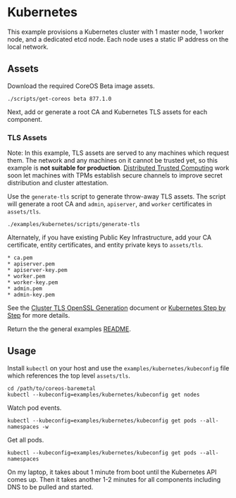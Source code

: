 
# Kubernetes

This example provisions a Kubernetes cluster with 1 master node, 1 worker node, and a dedicated etcd node. Each node uses a static IP address on the local network.

## Assets

Download the required CoreOS Beta image assets.

    ./scripts/get-coreos beta 877.1.0

Next, add or generate a root CA and Kubernetes TLS assets for each component.

### TLS Assets

Note: In this example, TLS assets are served to any machines which request them. The network and any machines on it cannot be trusted yet, so this example is **not suitable for production**. [Distributed Trusted Computing](https://coreos.com/blog/coreos-trusted-computing.html) work soon let machines with TPMs establish secure channels to improve secret distribution and cluster attestation.

Use the `generate-tls` script to generate throw-away TLS assets. The script will generate a root CA and `admin`, `apiserver`, and `worker` certificates in `assets/tls`.

    ./examples/kubernetes/scripts/generate-tls

Alternately, if you have existing Public Key Infrastructure, add your CA certificate, entity certificates, and entity private keys to `assets/tls`.

    * ca.pem
    * apiserver.pem
    * apiserver-key.pem
    * worker.pem
    * worker-key.pem
    * admin.pem
    * admin-key.pem

See the [Cluster TLS OpenSSL Generation](https://coreos.com/kubernetes/docs/latest/openssl.html) document or [Kubernetes Step by Step](https://coreos.com/kubernetes/docs/latest/getting-started.html) for more details.

Return the the general examples [README](../README).

## Usage

Install `kubectl` on your host and use the `examples/kubernetes/kubeconfig` file which references the top level `assets/tls`.

    cd /path/to/coreos-baremetal
    kubectl --kubeconfig=examples/kubernetes/kubeconfig get nodes

Watch pod events.

    kubectl --kubeconfig=examples/kubernetes/kubeconfig get pods --all-namespaces -w

Get all pods.

    kubectl --kubeconfig=examples/kubernetes/kubeconfig get pods --all-namespaces

On my laptop, it takes about 1 minute from boot until the Kubernetes API comes up. Then it takes another 1-2 minutes for all components including DNS to be pulled and started.
